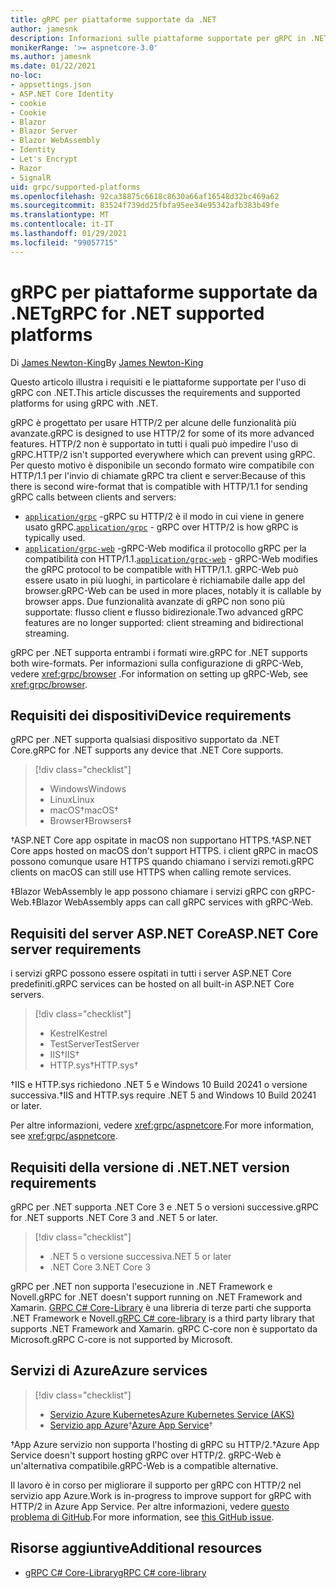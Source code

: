 ```yaml
---
title: gRPC per piattaforme supportate da .NET
author: jamesnk
description: Informazioni sulle piattaforme supportate per gRPC in .NET.
monikerRange: '>= aspnetcore-3.0'
ms.author: jamesnk
ms.date: 01/22/2021
no-loc:
- appsettings.json
- ASP.NET Core Identity
- cookie
- Cookie
- Blazor
- Blazor Server
- Blazor WebAssembly
- Identity
- Let's Encrypt
- Razor
- SignalR
uid: grpc/supported-platforms
ms.openlocfilehash: 92ca38875c6618c8630a66af16548d32bc469a62
ms.sourcegitcommit: 83524f739dd25fbfa95ee34e95342afb383b49fe
ms.translationtype: MT
ms.contentlocale: it-IT
ms.lasthandoff: 01/29/2021
ms.locfileid: "99057715"
---
```

# <a name="grpc-for-net-supported-platforms"></a><span data-ttu-id="f808e-103">gRPC per piattaforme supportate da .NET</span><span class="sxs-lookup"><span data-stu-id="f808e-103">gRPC for .NET supported platforms</span></span>

<span data-ttu-id="f808e-104">Di [James Newton-King](https://twitter.com/jamesnk)</span><span class="sxs-lookup"><span data-stu-id="f808e-104">By [James Newton-King](https://twitter.com/jamesnk)</span></span>

<span data-ttu-id="f808e-105">Questo articolo illustra i requisiti e le piattaforme supportate per l'uso di gRPC con .NET.</span><span class="sxs-lookup"><span data-stu-id="f808e-105">This article discusses the requirements and supported platforms for using gRPC with .NET.</span></span>

<span data-ttu-id="f808e-106">gRPC è progettato per usare HTTP/2 per alcune delle funzionalità più avanzate.</span><span class="sxs-lookup"><span data-stu-id="f808e-106">gRPC is designed to use HTTP/2 for some of its more advanced features.</span></span> <span data-ttu-id="f808e-107">HTTP/2 non è supportato in tutti i quali può impedire l'uso di gRPC.</span><span class="sxs-lookup"><span data-stu-id="f808e-107">HTTP/2 isn't supported everywhere which can prevent using gRPC.</span></span> <span data-ttu-id="f808e-108">Per questo motivo è disponibile un secondo formato wire compatibile con HTTP/1.1 per l'invio di chiamate gRPC tra client e server:</span><span class="sxs-lookup"><span data-stu-id="f808e-108">Because of this there is second wire-format that is compatible with HTTP/1.1 for sending gRPC calls between clients and servers:</span></span>

* <span data-ttu-id="f808e-109">[`application/grpc`](https://github.com/grpc/grpc/blob/master/doc/PROTOCOL-HTTP2.md) -gRPC su HTTP/2 è il modo in cui viene in genere usato gRPC.</span><span class="sxs-lookup"><span data-stu-id="f808e-109">[`application/grpc`](https://github.com/grpc/grpc/blob/master/doc/PROTOCOL-HTTP2.md) - gRPC over HTTP/2 is how gRPC is typically used.</span></span>
* <span data-ttu-id="f808e-110">[`application/grpc-web`](https://github.com/grpc/grpc/blob/master/doc/PROTOCOL-WEB.md) -gRPC-Web modifica il protocollo gRPC per la compatibilità con HTTP/1.1.</span><span class="sxs-lookup"><span data-stu-id="f808e-110">[`application/grpc-web`](https://github.com/grpc/grpc/blob/master/doc/PROTOCOL-WEB.md) - gRPC-Web modifies the gRPC protocol to be compatible with HTTP/1.1.</span></span> <span data-ttu-id="f808e-111">gRPC-Web può essere usato in più luoghi, in particolare è richiamabile dalle app del browser.</span><span class="sxs-lookup"><span data-stu-id="f808e-111">gRPC-Web can be used in more places, notably it is callable by browser apps.</span></span> <span data-ttu-id="f808e-112">Due funzionalità avanzate di gRPC non sono più supportate: flusso client e flusso bidirezionale.</span><span class="sxs-lookup"><span data-stu-id="f808e-112">Two advanced gRPC features are no longer supported: client streaming and bidirectional streaming.</span></span>

<span data-ttu-id="f808e-113">gRPC per .NET supporta entrambi i formati wire.</span><span class="sxs-lookup"><span data-stu-id="f808e-113">gRPC for .NET supports both wire-formats.</span></span> <span data-ttu-id="f808e-114">Per informazioni sulla configurazione di gRPC-Web, vedere <xref:grpc/browser> .</span><span class="sxs-lookup"><span data-stu-id="f808e-114">For information on setting up gRPC-Web, see <xref:grpc/browser>.</span></span>

## <a name="device-requirements"></a><span data-ttu-id="f808e-115">Requisiti dei dispositivi</span><span class="sxs-lookup"><span data-stu-id="f808e-115">Device requirements</span></span>

<span data-ttu-id="f808e-116">gRPC per .NET supporta qualsiasi dispositivo supportato da .NET Core.</span><span class="sxs-lookup"><span data-stu-id="f808e-116">gRPC for .NET supports any device that .NET Core supports.</span></span>

> [!div class="checklist"]
>
> * <span data-ttu-id="f808e-117">Windows</span><span class="sxs-lookup"><span data-stu-id="f808e-117">Windows</span></span>
> * <span data-ttu-id="f808e-118">Linux</span><span class="sxs-lookup"><span data-stu-id="f808e-118">Linux</span></span>
> * <span data-ttu-id="f808e-119">macOS&dagger;</span><span class="sxs-lookup"><span data-stu-id="f808e-119">macOS&dagger;</span></span>
> * <span data-ttu-id="f808e-120">Browser&Dagger;</span><span class="sxs-lookup"><span data-stu-id="f808e-120">Browsers&Dagger;</span></span>

<span data-ttu-id="f808e-121">&dagger;ASP.NET Core app ospitate in macOS non supportano HTTPS.</span><span class="sxs-lookup"><span data-stu-id="f808e-121">&dagger;ASP.NET Core apps hosted on macOS don't support HTTPS.</span></span> <span data-ttu-id="f808e-122">i client gRPC in macOS possono comunque usare HTTPS quando chiamano i servizi remoti.</span><span class="sxs-lookup"><span data-stu-id="f808e-122">gRPC clients on macOS can still use HTTPS when calling remote services.</span></span>

<span data-ttu-id="f808e-123">&Dagger;Blazor WebAssembly le app possono chiamare i servizi gRPC con gRPC-Web.</span><span class="sxs-lookup"><span data-stu-id="f808e-123">&Dagger;Blazor WebAssembly apps can call gRPC services with gRPC-Web.</span></span>

## <a name="aspnet-core-server-requirements"></a><span data-ttu-id="f808e-124">Requisiti del server ASP.NET Core</span><span class="sxs-lookup"><span data-stu-id="f808e-124">ASP.NET Core server requirements</span></span>

<span data-ttu-id="f808e-125">i servizi gRPC possono essere ospitati in tutti i server ASP.NET Core predefiniti.</span><span class="sxs-lookup"><span data-stu-id="f808e-125">gRPC services can be hosted on all built-in ASP.NET Core servers.</span></span>

> [!div class="checklist"]
>
> * <span data-ttu-id="f808e-126">Kestrel</span><span class="sxs-lookup"><span data-stu-id="f808e-126">Kestrel</span></span>
> * <span data-ttu-id="f808e-127">TestServer</span><span class="sxs-lookup"><span data-stu-id="f808e-127">TestServer</span></span>
> * <span data-ttu-id="f808e-128">IIS&dagger;</span><span class="sxs-lookup"><span data-stu-id="f808e-128">IIS&dagger;</span></span>
> * <span data-ttu-id="f808e-129">HTTP.sys&dagger;</span><span class="sxs-lookup"><span data-stu-id="f808e-129">HTTP.sys&dagger;</span></span>

<span data-ttu-id="f808e-130">&dagger;IIS e HTTP.sys richiedono .NET 5 e Windows 10 Build 20241 o versione successiva.</span><span class="sxs-lookup"><span data-stu-id="f808e-130">&dagger;IIS and HTTP.sys require .NET 5 and Windows 10 Build 20241 or later.</span></span>

<span data-ttu-id="f808e-131">Per altre informazioni, vedere <xref:grpc/aspnetcore>.</span><span class="sxs-lookup"><span data-stu-id="f808e-131">For more information, see <xref:grpc/aspnetcore>.</span></span>

## <a name="net-version-requirements"></a><span data-ttu-id="f808e-132">Requisiti della versione di .NET</span><span class="sxs-lookup"><span data-stu-id="f808e-132">.NET version requirements</span></span>

<span data-ttu-id="f808e-133">gRPC per .NET supporta .NET Core 3 e .NET 5 o versioni successive.</span><span class="sxs-lookup"><span data-stu-id="f808e-133">gRPC for .NET supports .NET Core 3 and .NET 5 or later.</span></span>

> [!div class="checklist"]
>
> * <span data-ttu-id="f808e-134">.NET 5 o versione successiva</span><span class="sxs-lookup"><span data-stu-id="f808e-134">.NET 5 or later</span></span>
> * <span data-ttu-id="f808e-135">.NET Core 3</span><span class="sxs-lookup"><span data-stu-id="f808e-135">.NET Core 3</span></span>

<span data-ttu-id="f808e-136">gRPC per .NET non supporta l'esecuzione in .NET Framework e Novell.</span><span class="sxs-lookup"><span data-stu-id="f808e-136">gRPC for .NET doesn't support running on .NET Framework and Xamarin.</span></span> <span data-ttu-id="f808e-137">[GRPC C# Core-Library](https://grpc.io/docs/languages/csharp/quickstart/) è una libreria di terze parti che supporta .NET Framework e Novell.</span><span class="sxs-lookup"><span data-stu-id="f808e-137">[gRPC C# core-library](https://grpc.io/docs/languages/csharp/quickstart/) is a third party library that supports .NET Framework and Xamarin.</span></span> <span data-ttu-id="f808e-138">gRPC C-core non è supportato da Microsoft.</span><span class="sxs-lookup"><span data-stu-id="f808e-138">gRPC C-core is not supported by Microsoft.</span></span>

## <a name="azure-services"></a><span data-ttu-id="f808e-139">Servizi di Azure</span><span class="sxs-lookup"><span data-stu-id="f808e-139">Azure services</span></span>

> [!div class="checklist"]
>
> * [<span data-ttu-id="f808e-140">Servizio Azure Kubernetes</span><span class="sxs-lookup"><span data-stu-id="f808e-140">Azure Kubernetes Service (AKS)</span></span>](https://azure.microsoft.com/services/kubernetes-service/)
> * <span data-ttu-id="f808e-141">[Servizio app Azure](https://azure.microsoft.com/services/app-service/)&dagger;</span><span class="sxs-lookup"><span data-stu-id="f808e-141">[Azure App Service](https://azure.microsoft.com/services/app-service/)&dagger;</span></span>

<span data-ttu-id="f808e-142">&dagger;App Azure servizio non supporta l'hosting di gRPC su HTTP/2.</span><span class="sxs-lookup"><span data-stu-id="f808e-142">&dagger;Azure App Service doesn't support hosting gRPC over HTTP/2.</span></span> <span data-ttu-id="f808e-143">gRPC-Web è un'alternativa compatibile.</span><span class="sxs-lookup"><span data-stu-id="f808e-143">gRPC-Web is a compatible alternative.</span></span>

<span data-ttu-id="f808e-144">Il lavoro è in corso per migliorare il supporto per gRPC con HTTP/2 nel servizio app Azure.</span><span class="sxs-lookup"><span data-stu-id="f808e-144">Work is in-progress to improve support for gRPC with HTTP/2 in Azure App Service.</span></span> <span data-ttu-id="f808e-145">Per altre informazioni, vedere [questo problema di GitHub](https://github.com/dotnet/AspNetCore/issues/9020).</span><span class="sxs-lookup"><span data-stu-id="f808e-145">For more information, see [this GitHub issue](https://github.com/dotnet/AspNetCore/issues/9020).</span></span>

## <a name="additional-resources"></a><span data-ttu-id="f808e-146">Risorse aggiuntive</span><span class="sxs-lookup"><span data-stu-id="f808e-146">Additional resources</span></span>

* [<span data-ttu-id="f808e-147">gRPC C# Core-Library</span><span class="sxs-lookup"><span data-stu-id="f808e-147">gRPC C# core-library</span></span>](https://grpc.io/docs/languages/csharp/quickstart/)
